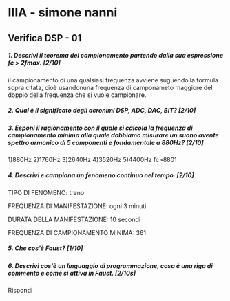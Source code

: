 # IIIA - simone nanni

## Verifica DSP - 01

##### 1. Descrivi il teorema del campionamento partendo dalla sua espressione _fc > 2fmax_. [2/10]

il campionamento di una qualsiasi frequenza avviene suguendo la formula sopra citata, cioè usandonuna frequenza di camponameto maggiore del doppio della frequenza che si vuole campionare.

##### 2. Qual è il significato degli acronimi _DSP_, _ADC_, _DAC_, _BIT_? [2/10]



##### 3. Esponi il ragionamento con il quale si calcola la frequenza di campionamento minima alla quale dobbiamo misurare un suono avente spettro armonico di 5 componenti e fondamentale a _880Hz_? [2/10]

1)880Hz 2)1760Hz 3)2640Hz 4)3520Hz 5)4400Hz
fc>8801

##### 4. Descrivi e campiona un fenomeno continuo nel tempo. [2/10]

TIPO DI FENOMENO: treno

FREQUENZA DI MANIFESTAZIONE: ogni 3 minuti

DURATA DELLA MANIFESTAZIONE: 10 secondi

FREQUENZA DI CAMPIONAMENTO MINIMA: 361

##### 5. Che cos'è _Faust_? [1/10]



##### 6. Descrivi cos'è un linguaggio di programmazione, cosa è una riga di commento e come si attiva in _Faust_. [2/10s]

Rispondi
